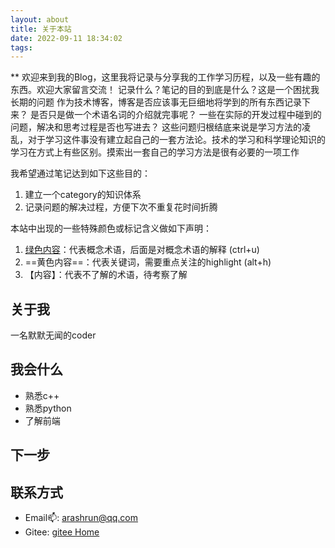 ```yaml
---
layout: about
title: 关于本站
date: 2022-09-11 18:34:02
tags:
---
```

**
欢迎来到我的Blog，这里我将记录与分享我的工作学习历程，以及一些有趣的东西。欢迎大家留言交流！
记录什么？笔记的目的到底是什么？这是一个困扰我长期的问题
作为技术博客，博客是否应该事无巨细地将学到的所有东西记录下来？
是否只是做一个术语名词的介绍就完事呢？
一些在实际的开发过程中碰到的问题，解决和思考过程是否也写进去？
这些问题归根结底来说是学习方法的凌乱，对于学习这件事没有建立起自己的一套方法论。技术的学习和科学理论知识的学习在方式上有些区别。摸索出一套自己的学习方法是很有必要的一项工作

我希望通过笔记达到如下这些目的：
1. 建立一个category的知识体系
2. 记录问题的解决过程，方便下次不重复花时间折腾

本站中出现的一些特殊颜色或标记含义做如下声明：
1. <u>绿色内容</u>：代表概念术语，后面是对概念术语的解释 (ctrl+u)
2. ==黄色内容==：代表关键词，需要重点关注的highlight (alt+h)
3. 【内容】：代表不了解的术语，待考察了解


## 关于我

一名默默无闻的coder



## 我会什么

- 熟悉c++
- 熟悉python
- 了解前端

## 下一步




## 联系方式

- Email📫: arashrun@qq.com
- Gitee: [gitee Home](https://gitee.com/arashrun)
